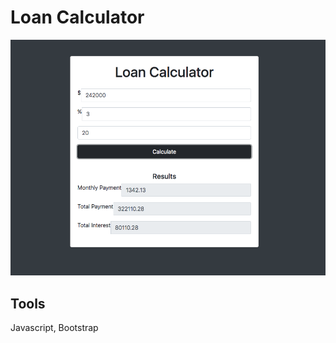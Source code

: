 # Loan Calculator

<p align="center">
  <img src="img/desktop-view.png">
</p>

## Tools

Javascript, Bootstrap
